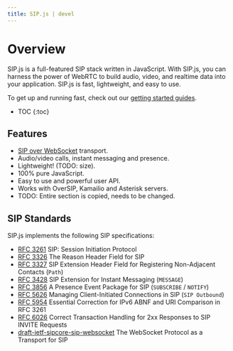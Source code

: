 ```yaml
---
title: SIP.js | devel
---
```


# Overview

SIP.js is a full-featured SIP stack written in JavaScript. With SIP.js, you can harness the power of WebRTC to build audio, video, and realtime data into your application. SIP.js is fast, lightweight, and easy to use.

To get up and running fast, check out our [getting started guides](/guides/).

* TOC
{:toc}

## Features

* [SIP over WebSocket](http://tools.ietf.org/html/draft-ietf-sipcore-sip-websocket) transport.
* Audio/video calls, instant messaging and presence.
* Lightweight! (TODO: size).
* 100% pure JavaScript.
* Easy to use and powerful user API.
* Works with OverSIP, Kamailio and Asterisk servers.
* TODO: Entire section is copied, needs to be changed.

## SIP Standards

SIP.js implements the following SIP specifications:

* [RFC 3261](http://tools.ietf.org/html/rfc3261) SIP: Session Initiation Protocol
* [RFC 3326](http://tools.ietf.org/html/rfc3326) The Reason Header Field for SIP
* [RFC 3327](http://tools.ietf.org/html/rfc3327) SIP Extension Header Field for Registering Non-Adjacent Contacts (`Path`)
* [RFC 3428](http://tools.ietf.org/html/rfc3428) SIP Extension for Instant Messaging (`MESSAGE`)
* [RFC 3856](http://tools.ietf.org/html/rfc3856) A Presence Event Package for SIP (`SUBSCRIBE` / `NOTIFY`)
* [RFC 5626](http://tools.ietf.org/html/rfc5626) Managing Client-Initiated Connections in SIP (`SIP Outbound`)
* [RFC 5954](http://tools.ietf.org/html/rfc5954) Essential Correction for IPv6 ABNF and URI Comparison in RFC 3261
* [RFC 6026](http://tools.ietf.org/html/rfc6026) Correct Transaction Handling for 2xx Responses to SIP INVITE Requests
* [draft-ietf-sipcore-sip-websocket](http://tools.ietf.org/html/draft-ietf-sipcore-sip-websocket) The WebSocket Protocol as a Transport for SIP
